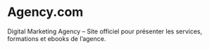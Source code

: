 # Agency.com
Digital Marketing Agency – Site officiel pour présenter les services, formations et ebooks de l’agence.
